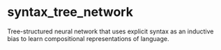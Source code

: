 # syntax_tree_network
Tree-structured neural network that uses explicit syntax as an inductive bias to learn compositional representations of language.
